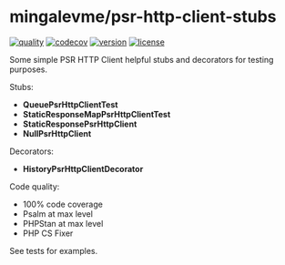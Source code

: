 # mingalevme/psr-http-client-stubs

[![quality](https://github.com/mingalevme/psr-http-client-stubs/actions/workflows/quality.yml/badge.svg)](https://github.com/mingalevme/psr-http-client-stubs/actions)
[![codecov](https://codecov.io/gh/mingalevme/psr-http-client-stubs/branch/master/graph/badge.svg?token=JelfrDfOkJ)](https://codecov.io/gh/mingalevme/psr-http-client-stubs)
[![version](https://img.shields.io/packagist/v/mingalevme/psr-http-client-stubs)](https://packagist.org/packages/mingalevme/psr-http-client-stubs)
[![license](https://img.shields.io/packagist/l/mingalevme/psr-http-client-stubs)](https://packagist.org/packages/mingalevme/psr-http-client-stubs)

Some simple PSR HTTP Client helpful stubs and decorators for testing purposes.

Stubs:
- **QueuePsrHttpClientTest**
- **StaticResponseMapPsrHttpClientTest**
- **StaticResponsePsrHttpClient**
- **NullPsrHttpClient**

Decorators:
- **HistoryPsrHttpClientDecorator**

Code quality:
- 100% code coverage
- Psalm at max level
- PHPStan at max level
- PHP CS Fixer

See tests for examples.
